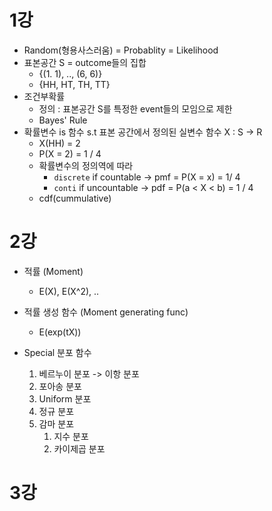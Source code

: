 # 1강

- Random(형용사스러움) = Probablity = Likelihood
- 표본공간 S = outcome들의 집합
  - {(1. 1), .., (6, 6)}
  - {HH, HT, TH, TT}
- 조건부확률
  - 정의 : 표본공간 S를 특정한 event들의 모임으로 제한
  - Bayes' Rule
- 확률변수 is 함수 s.t 표본 공간에서 정의된 실변수 함수 X : S -> R
  - X(HH) = 2
  - P(X = 2) = 1 / 4
  - 확률변수의 정의역에 따라
    - `discrete` if countable -> pmf = P(X = x) = 1/ 4
    - `conti` if uncountable -> pdf = P(a < X < b) = 1 / 4
  - cdf(cummulative)



# 2강

- 적률 (Moment)
  - E(X), E(X^2), ..
- 적률 생성 함수 (Moment generating func)
  - E(exp(tX))



- Special 분포 함수
  1. 베르누이 분포 -> 이항 분포
  2. 포아송 분포
  3. Uniform 분포
  4. 정규 분포
  5. 감마 분포
     1. 지수 분포
     2. 카이제곱 분포



# 3강

